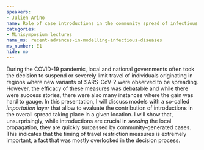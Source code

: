 ```yaml
---
speakers:
- Julien Arino
name: Role of case introductions in the community spread of infectious diseases
categories:
- Minisymposium lectures
name_ms: recent-advances-in-modelling-infectious-diseases
ms_number: E1
hide: no
---
```


During the COVID-19 pandemic, local and national governments often took the decision to suspend or severely limit travel of individuals originating in regions where new variants of SARS-CoV-2 were observed to be spreading. However, the efficacy of these measures was debatable and while there were success stories, there were also many instances where the gain was hard to gauge. In this presentation, I will discuss models with a so-called *importation layer* that allow to evaluate the contribution of introductions in the overall spread taking place in a given location. I will show that, unsurprisingly, while introductions are crucial in *seeding* the local propagation, they are quickly surpassed by community-generated cases. This indicates that the timing of travel restriction measures is extremely important, a fact that was mostly overlooked in the decision process.